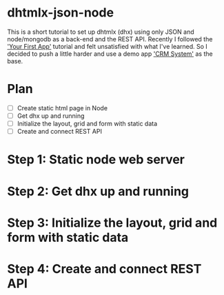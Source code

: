 # dhtmlx-json-node

This is a short tutorial to set up dhtmlx (dhx) using only JSON and node/mongodb as a back-end and the REST API. Recently I followed the ['Your First App'](https://docs.dhtmlx.com/tutorials__first_app__index.html) tutorial and felt unsatisfied with what I've learned. So I decided to push a little harder and use a demo app ['CRM System'](https://dhtmlx.com/docs/products/demoApps/dhtmlxCRMSystem/index.html) as the base.

# Plan
  - [ ] Create static html page in Node
  - [ ] Get dhx up and running
  - [ ] Initialize the layout, grid and form with static data
  - [ ] Create and connect REST API

# Step 1: Static node web server

# Step 2: Get dhx up and running

# Step 3: Initialize the layout, grid and form with static data

# Step 4: Create and connect REST API
